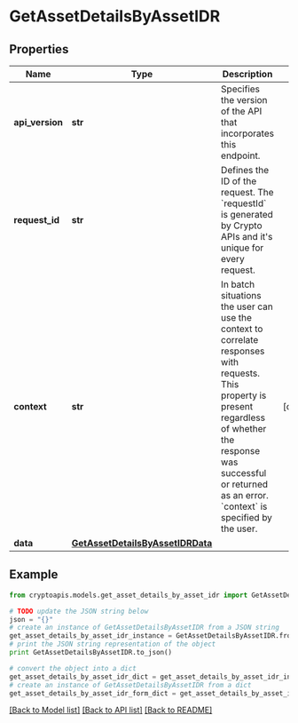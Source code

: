 # GetAssetDetailsByAssetIDR


## Properties
Name | Type | Description | Notes
------------ | ------------- | ------------- | -------------
**api_version** | **str** | Specifies the version of the API that incorporates this endpoint. | 
**request_id** | **str** | Defines the ID of the request. The &#x60;requestId&#x60; is generated by Crypto APIs and it&#39;s unique for every request. | 
**context** | **str** | In batch situations the user can use the context to correlate responses with requests. This property is present regardless of whether the response was successful or returned as an error. &#x60;context&#x60; is specified by the user. | [optional] 
**data** | [**GetAssetDetailsByAssetIDRData**](GetAssetDetailsByAssetIDRData.md) |  | 

## Example

```python
from cryptoapis.models.get_asset_details_by_asset_idr import GetAssetDetailsByAssetIDR

# TODO update the JSON string below
json = "{}"
# create an instance of GetAssetDetailsByAssetIDR from a JSON string
get_asset_details_by_asset_idr_instance = GetAssetDetailsByAssetIDR.from_json(json)
# print the JSON string representation of the object
print GetAssetDetailsByAssetIDR.to_json()

# convert the object into a dict
get_asset_details_by_asset_idr_dict = get_asset_details_by_asset_idr_instance.to_dict()
# create an instance of GetAssetDetailsByAssetIDR from a dict
get_asset_details_by_asset_idr_form_dict = get_asset_details_by_asset_idr.from_dict(get_asset_details_by_asset_idr_dict)
```
[[Back to Model list]](../README.md#documentation-for-models) [[Back to API list]](../README.md#documentation-for-api-endpoints) [[Back to README]](../README.md)



